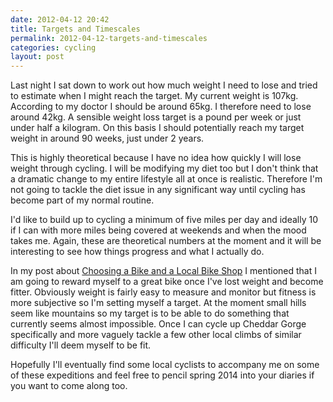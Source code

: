 ```yaml
---
date: 2012-04-12 20:42
title: Targets and Timescales
permalink: 2012-04-12-targets-and-timescales
categories: cycling
layout: post
---
```


Last night I sat down to work out how much weight I need to lose and tried to estimate when I might reach the target. My current weight is 107kg. According to my doctor I should be around 65kg. I therefore need to lose around 42kg. A sensible weight loss target is a pound per week or just under half a kilogram. On this basis I should potentially reach my target weight in around 90 weeks, just under 2 years.

This is highly theoretical because I have no idea how quickly I will lose weight through cycling. I will be modifying my diet too but I don't think that a dramatic change to my entire lifestyle all at once is realistic. Therefore I'm not going to tackle the diet issue in any significant way until cycling has become part of my normal routine.

I'd like to build up to cycling a minimum of five miles per day and ideally 10 if I can with more miles being covered at weekends and when the mood takes me. Again, these are theoretical numbers at the moment and it will be interesting to see how things progress and what I actually do.

In my post about [Choosing a Bike and a Local Bike Shop](http://swwritings.com/post/2012-04-10-choosing-bike-and-local-bike-shop) I mentioned that I am going to reward myself to a great bike once I've lost weight and become fitter. Obviously weight is fairly easy to measure and monitor but fitness is more subjective so I'm setting myself a target. At the moment small hills seem like mountains so my target is to be able to do something that currently seems almost impossible. Once I can cycle up Cheddar Gorge specifically and more vaguely tackle a few other local climbs of similar difficulty I'll deem myself to be fit.

Hopefully I'll eventually find some local cyclists to accompany me on some of these expeditions and feel free to pencil spring 2014 into your diaries if you want to come along too.
